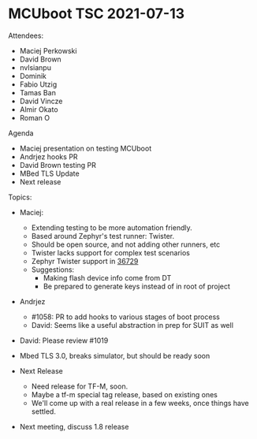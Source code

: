 # MCUboot TSC 2021-07-13

Attendees:

- Maciej Perkowski
- David Brown
- nvlsianpu
- Dominik
- Fabio Utzig
- Tamas Ban
- David Vincze
- Almir Okato
- Roman O

Agenda

- Maciej presentation on testing MCUboot
- Andrjez hooks PR
- David Brown testing PR
- MBed TLS Update
- Next release

Topics:

- Maciej:
  - Extending testing to be more automation friendly.
  - Based around Zephyr's test runner: Twister.
  - Should be open source, and not adding other runners, etc
  - Twister lacks support for complex test scenarios
  - Zephyr Twister support in
    [36729](https://github.com/zephyrproject-rtos/zephyr/pull/36729)
  - Suggestions:
    - Making flash device info come from DT
    - Be prepared to generate keys instead of in root of project

- Andrjez
  - #1058: PR to add hooks to various stages of boot process
  - David: Seems like a useful abstraction in prep for SUIT as well

- David: Please review #1019

- Mbed TLS 3.0, breaks simulator, but should be ready soon

- Next Release
  - Need release for TF-M, soon.
  - Maybe a tf-m special tag release, based on existing ones
  - We'll come up with a real release in a few weeks, once things have
    settled.

- Next meeting, discuss 1.8 release
